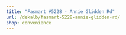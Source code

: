 ```yaml
---
title: "Fasmart #5228 - Annie Glidden Rd"
url: /dekalb/fasmart-5228-annie-glidden-rd/
shop: convenience
---
```


